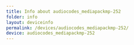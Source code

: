```yaml
---
title: Info about audiocodes_mediapackmp-252
folder: info
layout: deviceinfo
permalink: /devices/audiocodes_mediapackmp-252/
device: audiocodes_mediapackmp-252
---
```

